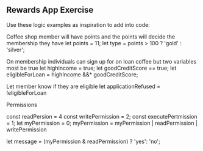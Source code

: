 ## Rewards App Exercise

Use these logic examples as inspiration to add into code:

Coffee shop member will have points and the points will decide the membership they have
let points = 11;
let type = points > 100 ? 'gold' : 'silver';

On membership individuals can sign up for on loan coffee but two variables most be true 
let highIncome = true;
let goodCreditScore == true;
let eligibleForLoan = highIncome &&* goodCreditScore;

Let member know if they are eligible 
let applicationRefused = !eligibleForLoan

Permissions

const readPersion = 4
const writePermission = 2;
const executePertmission = 1;
let myPermission = 0;
myPermission = myPermission | readPermission | writePermission

let message = (myPermission & readPermission) ? 'yes': 'no';

